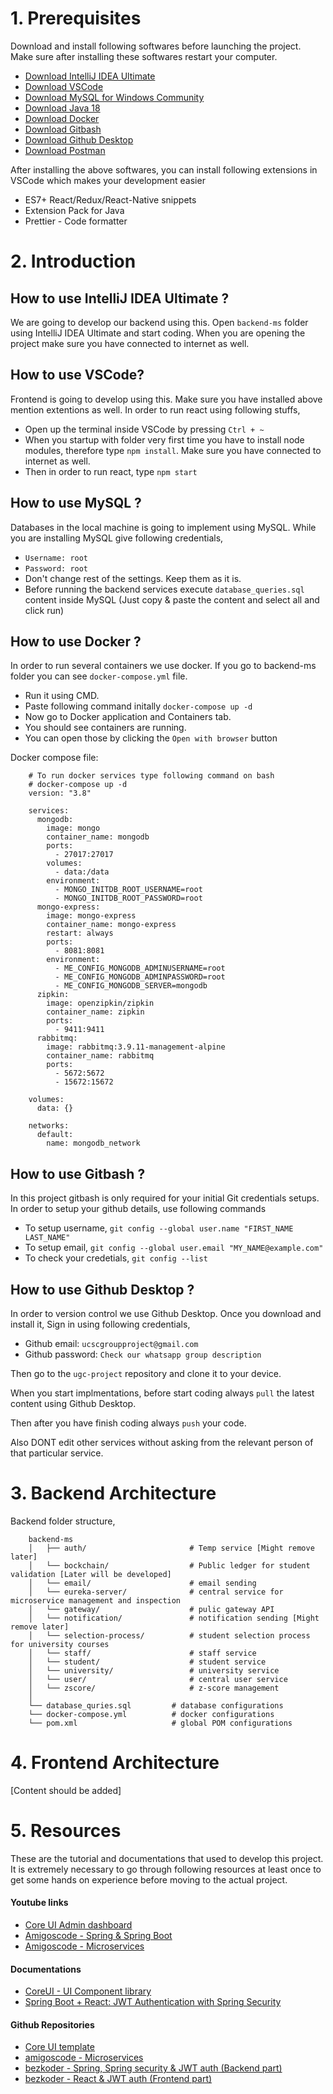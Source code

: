# 1. Prerequisites
Download and install following softwares before launching the project. Make sure after installing these softwares restart your computer.
* [Download IntelliJ IDEA Ultimate](https://www.jetbrains.com/idea/download/#section=windows)
* [Download VSCode](https://code.visualstudio.com/download)
* [Download MySQL for Windows Community](https://dev.mysql.com/downloads/installer/)
* [Download Java 18](https://www.oracle.com/java/technologies/downloads/#jdk18-windows)
* [Download Docker](https://www.docker.com/products/docker-desktop/)
* [Download Gitbash](https://git-scm.com/downloads)
* [Download Github Desktop](https://desktop.github.com/)
* [Download Postman](https://www.postman.com/downloads/)

After installing the above softwares, you can install following extensions in VSCode which makes your development easier
* ES7+ React/Redux/React-Native snippets
* Extension Pack for Java
* Prettier - Code formatter

# 2. Introduction
## How to use IntelliJ IDEA Ultimate ?
We are going to develop our backend using this. Open `backend-ms` folder using IntelliJ IDEA Ultimate and start coding. When you are opening the project make sure you have connected to internet as well.

## How to use VSCode?
Frontend is going to develop using this. Make sure you have installed above mention extentions as well. In order to run react using following stuffs,
* Open up the terminal inside VSCode by pressing `Ctrl + ~`
* When you startup with folder very first time you have to install node modules, therefore type `npm install`. Make sure you have connected to internet as well.
* Then in order to run react, type `npm start`

## How to use MySQL ?
Databases in the local machine is going to implement using MySQL. While you are installing MySQL give following credentials,
* `Username: root`
* `Password: root`
* Don't change rest of the settings. Keep them as it is.
* Before running the backend services execute `database_queries.sql` content inside MySQL (Just copy & paste the content and select all and click run)

## How to use Docker ?
In order to run several containers we use docker. If you go to backend-ms folder you can see `docker-compose.yml` file.
* Run it using CMD.
* Paste following command initally `docker-compose up -d`
* Now go to Docker application and Containers tab.
* You should see containers are running.
* You can open those by clicking the `Open with browser` button

Docker compose file:
```
    # To run docker services type following command on bash
    # docker-compose up -d
    version: "3.8"
    
    services:
      mongodb:
        image: mongo
        container_name: mongodb
        ports:
          - 27017:27017
        volumes:
          - data:/data
        environment:
          - MONGO_INITDB_ROOT_USERNAME=root
          - MONGO_INITDB_ROOT_PASSWORD=root
      mongo-express:
        image: mongo-express
        container_name: mongo-express
        restart: always
        ports:
          - 8081:8081
        environment:
          - ME_CONFIG_MONGODB_ADMINUSERNAME=root
          - ME_CONFIG_MONGODB_ADMINPASSWORD=root
          - ME_CONFIG_MONGODB_SERVER=mongodb
      zipkin:
        image: openzipkin/zipkin
        container_name: zipkin
        ports:
          - 9411:9411
      rabbitmq:
        image: rabbitmq:3.9.11-management-alpine
        container_name: rabbitmq
        ports:
          - 5672:5672
          - 15672:15672
    
    volumes:
      data: {}
    
    networks:
      default:
        name: mongodb_network
```

## How to use Gitbash ?
In this project gitbash is only required for your initial Git credentials setups. In order to setup your github details, use following commands
* To setup username, `git config --global user.name "FIRST_NAME LAST_NAME"`
* To setup email, `git config --global user.email "MY_NAME@example.com"`
* To check your credetials, `git config --list`

## How to use Github Desktop ?
In order to version control we use Github Desktop. Once you download and install it, Sign in using following credentials,
* Github email: `ucscgroupproject@gmail.com`
* Github password: `Check our whatsapp group description`

Then go to the `ugc-project` repository and clone it to your device.

When you start implmentations, before start coding always `pull` the latest content using Github Desktop.

Then after you have finish coding always `push` your code.

Also DONT edit other services without asking from the relevant person of that particular service.

# 3. Backend Architecture

Backend folder structure,
```
    backend-ms
    │   ├── auth/                       # Temp service [Might remove later]
    │   └── bockchain/                  # Public ledger for student validation [Later will be developed]
    │   └── email/                      # email sending 
    │   └── eureka-server/              # central service for microservice management and inspection
    │   └── gateway/                    # pulic gateway API
    │   └── notification/               # notification sending [Might remove later]
    │   └── selection-process/          # student selection process for university courses
    │   └── staff/                      # staff service
    │   └── student/                    # student service
    │   └── university/                 # university service
    │   └── user/                       # central user service
    │   └── zscore/                     # z-score management
    │
    └── database_quries.sql         # database configurations
    └── docker-compose.yml          # docker configurations
    └── pom.xml                     # global POM configurations
```

# 4. Frontend Architecture
[Content should be added]

# 5. Resources
These are the tutorial and documentations that used to develop this project. It is extremely necessary to go through following resources at least once to get some hands on experience before moving to the actual project.

#### Youtube links
* [Core UI Admin dashboard](https://www.youtube.com/watch?v=L_NoBA7DRCI)
* [Amigoscode - Spring & Spring Boot](https://www.youtube.com/watch?v=8SGI_XS5OPw&list=PLwvrYc43l1MzeA2bBYQhCWr2gvWLs9A7S)
* [Amigoscode - Microservices](https://www.youtube.com/watch?v=p485kUNpPvE&list=PLwvrYc43l1Mwqpf9i-1B1gXfMeHOm6DeY)

#### Documentations
* [CoreUI - UI Component library](https://coreui.io/react/docs/getting-started/introduction/)
* [Spring Boot + React: JWT Authentication with Spring Security](https://www.bezkoder.com/spring-boot-react-jwt-auth/)

#### Github Repositories
* [Core UI template](https://github.com/coreui/coreui-free-react-admin-template)
* [amigoscode - Microservices](https://github.com/amigoscode/microservices)
* [bezkoder - Spring, Spring security & JWT auth (Backend part) ](https://github.com/bezkoder/spring-boot-spring-security-jwt-authentication)
* [bezkoder - React & JWT auth (Frontend part)](https://github.com/bezkoder/react-jwt-auth)